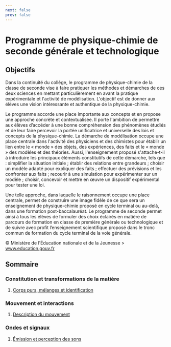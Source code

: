 ```yaml
---
next: false
prev: false
---
```


# Programme de physique-chimie de seconde générale et technologique

## Objectifs

Dans la continuité du collège, le programme de physique-chimie de la classe de seconde vise à faire pratiquer les méthodes et démarches de ces deux sciences en mettant particulièrement en avant la pratique expérimentale et l'activité de modélisation. L'objectif
est de donner aux élèves une vision intéressante et authentique de la physique-chimie.

Le programme accorde une place importante aux concepts et en propose une approche concrète et contextualisée. Il porte l'ambition de permettre aux élèves d’accéder à une bonne compréhension des phénomènes étudiés et de leur faire percevoir la portée unificatrice et universelle des lois et concepts de la physique-chimie. La démarche de modélisation occupe une place centrale dans l'activité des physiciens et des chimistes pour établir un lien entre le « monde » des objets, des expériences, des faits et le « monde » des
modèles et des théories. Aussi, l'enseignement proposé s'attache-t-il à introduire les principaux éléments constitutifs de cette démarche, tels que : simplifier la situation initiale ; établir des relations entre grandeurs ; choisir un modèle adapté pour expliquer des faits ; effectuer des prévisions et les confronter aux faits ; recourir à une simulation pour expérimenter sur un modèle ; choisir, concevoir et mettre en œuvre un dispositif expérimental pour tester une loi.

Une telle approche, dans laquelle le raisonnement occupe une place centrale, permet de construire une image fidèle de ce que sera un enseignement de physique-chimie proposé en cycle terminal ou au-delà, dans une formation post-baccalauréat. Le programme de seconde permet ainsi à tous les élèves de formuler des choix éclairés en matière de parcours de formation en classe de première générale ou technologique et de suivre avec profit l’enseignement scientifique proposé dans le tronc commun de formation du cycle terminal de la voie générale.

© Ministère de l'Éducation nationale et de la Jeunesse > www.education.gouv.fr

## Sommaire

### Constitution et transformations de la matière

1. [Corps purs, mélanges et identification](./composition-et-transformation/identification/index.md)

### Mouvement et interactions

1. [Description du mouvement](./mouvements-et-interactions/description-du-mouvement/index.md)

### Ondes et signaux

1. [Émission et perception des sons](./ondes-et-signaux/emission-perception-son/index.md)
